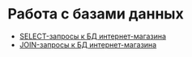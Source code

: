 # Работа с базами данных
- [SELECT-запросы к БД интернет-магазина](https://docs.google.com/spreadsheets/d/1RjRl2-EekVvbpovY_GuDFwgOciSYIMynK3DUHWUasMw/edit?gid=0#gid=0)
- [JOIN-запросы к БД интернет-магазина](https://docs.google.com/spreadsheets/d/1h-HVr5HEmRYJdRMDXINeH71fxd1YqqjuNvYubj1kKko/edit?gid=0#gid=0)
